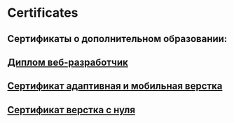 # Сertificates
## Сертификаты о дополнительном образовании:

## [Диплом веб-разработчик](https://github.com/Svetlana-Kutyeva1974/certificates/blob/main/certificate%20-diplom.pdf)
## [Сертификат адаптивная и мобильная верстка](https://github.com/Svetlana-Kutyeva1974/certificates/blob/main/certificate%20адаптивная%20и%20мобильная%20верстка.pdf)
## [Сертификат верстка с нуля](https://github.com/Svetlana-Kutyeva1974/certificates/blob/main/certificate%20-diplom.pdf)
